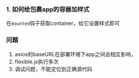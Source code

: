 ### 1. 如何给包裹app的容器加样式
在`mounted`钩子获取container，给它设置样式即可

### 问题
1. axios的baseURL在部署环境下app之间会相互影响，
2. flexible.js执行多次
3. 调试问题，不能定位到正确源代码